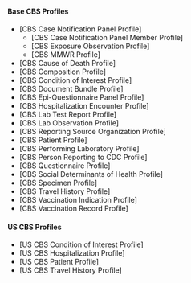 
#### Base CBS Profiles
- [CBS Case Notification Panel Profile]
  - [CBS Case Notification Panel Member Profile]
  - [CBS Exposure Observation Profile]
  - [CBS MMWR Profile]
- [CBS Cause of Death Profile]
- [CBS Composition Profile]
- [CBS Condition of Interest Profile]
- [CBS Document Bundle Profile]
- [CBS Epi-Questionnaire Panel Profile]
- [CBS Hospitalization Encounter Profile]
- [CBS Lab Test Report Profile]
- [CBS Lab Observation Profile]
- [CBS Reporting Source Organization Profile]
- [CBS Patient Profile]
- [CBS Performing Laboratory Profile]
- [CBS Person Reporting to CDC Profile]
- [CBS Questionnaire Profile]
- [CBS Social Determinants of Health Profile]
- [CBS Specimen Profile]
- [CBS Travel History Profile]
- [CBS Vaccination Indication Profile]
- [CBS Vaccination Record Profile]

#### US CBS Profiles
- [US CBS Condition of Interest Profile]
- [US CBS Hospitalization Profile]
- [US CBS Patient Profile]
- [US CBS Travel History Profile]